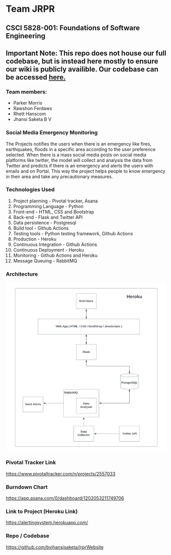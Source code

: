 # Team JRPR
## CSCI 5828-001: Foundations of Software Engineering

## Important Note: This repo does not house our full codebase, but is instead here mostly to ensure our wiki is publicly availible. Our codebase can be accessed [here.](https://github.com/bvjhansisaketa/jrprWebsite)


### Team members:
* Parker Morris 
* Rawshon Ferdaws
* Rhett Hanscom 
* Jhansi Saketa B V 
### Social Media Emergency Monitoring
The Projects notifies the users when there is an emergency like fires, earthquakes, floods in a specific area according to the user preference selected. When there is a mass social media posts on social media platforms like twitter, the model will collect and analysis the data from Twitter and predicts if there is an emergency and alerts the users with emails and on Portal. This way the project helps people to know emergency in their area and take any precautionary measures. 
### Technologies Used
1. Project planning - Pivotal tracker, Asana
2. Programming Language - Python
3. Front-end - HTML, CSS and Bootstrap
4. Back-end - Flask and Twitter API 
5. Data persistence - Postgresql
6. Build tool - Github Actions
7. Testing tools - Python testing framework, Github Actions
8. Production - Heroku
9. Continuous Integration - Github Actions
10. Continuous Deployment - Heroku
11. Monitoring - Github Actions and Heroku
12. Message Queuing - RabbitMQ

### Architecture
![image](https://github.com/CSCI-5828-S22-Team/Social_Media_Emergency_Monitoring/blob/main/images/architecture.png)
### Pivotal Tracker Link
https://www.pivotaltracker.com/n/projects/2557033
### Burndown Chart
https://app.asana.com/0/dashboard/1202053211749706
### Link to Project (Heroku Link)
https://alertingsystem.herokuapp.com/
### Repo / Codebase
https://github.com/bvjhansisaketa/jrprWebsite
